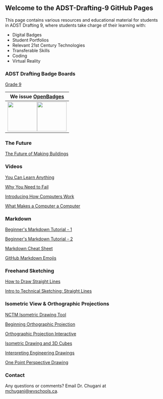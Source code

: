 ## Welcome to the ADST-Drafting-9 GitHub Pages

This page contains various resources and educational material for students in ADST Drafting 9, where students take charge of their learning with:

* Digital Badges
* Student Portfolios
* Relevant 21st Century Technologies
* Transferable Skills
* Coding
* Virtual Reality

### ADST Drafting Badge Boards
[Grade 9](http://www.forallrubrics.com/badge/board/2fce9c56-04b6-4a57-ad99-6b18bf367e24/)

|We issue [OpenBadges](https://openbadges.org/)|
|-----|
|<img src="http://i66.tinypic.com/a40v0y.png" length="96" width="96"/><img src="http://i65.tinypic.com/e1506r.png" length="96" width="96"/>|

### The Future

[The Future of Making Buildings](https://www.youtube.com/watch?v=Kg0gbG1DAkk)


### Videos
[You Can Learn Anything](https://www.khanacademy.org/resources/parents-mentors-1/helping-your-child/v/you-can-learn-anything)

[Why You Need to Fail](https://www.youtube.com/watch?v=AWwDzHFSyLs)

[Introducing How Computers Work](https://www.youtube.com/watch?v=OAx_6-wdslM&list=PLzdnOPI1iJNcsRwJhvksEo1tJqjIqWbN-)

[What Makes a Computer a Computer](https://www.youtube.com/watch?v=mCq8-xTH7jA&list=PLzdnOPI1iJNcsRwJhvksEo1tJqjIqWbN-&index=2)


### Markdown
[Beginner's Markdown Tutorial - 1](https://www.markdowntutorial.com/)

[Beginner's Markdown Tutorial - 2](https://commonmark.org/help/tutorial/)

[Markdown Cheat Sheet](https://www.markdownguide.org/cheat-sheet)

[GitHub Markdown Emojis](https://gist.github.com/rxaviers/7360908)

### Freehand Sketching
[How to Draw Straight Lines](https://www.youtube.com/watch?v=YLsAPZzs3Nc)

[Intro to Technical Sketching: Straight Lines](https://www.youtube.com/watch?time_continue=6&v=A2k2x0OVq8A)


### Isometric View & Orthographic Projections
[NCTM Isometric Drawing Tool](https://www.nctm.org/Classroom-Resources/Illuminations/Interactives/Isometric-Drawing-Tool/)

[Beginning Orthographic Projection](https://www.youtube.com/watch?v=ytwEDvX-l44)

[Orthographic Projection Interactive](https://www3.ul.ie/~rynnet/orthographic_projection_fyp/webpages/home.html)

[Isometric Drawing and 3D Cubes](http://passyworldofmathematics.com/isometric-drawing-and-3d-cubes/)

[Interpreting Engineering Drawings](https://www.wisc-online.com/learn/career-clusters/stem/eng19204/orthographic-projection-1)

[One Point Perspective Drawing](https://www.studentartguide.com/articles/one-point-perspective-drawing)





### Contact

Any questions or comments? Email Dr. Chugani at mchugani@wvschools.ca.
